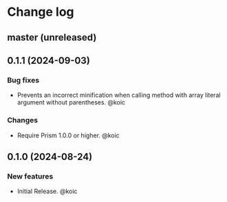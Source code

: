 # Change log

## master (unreleased)

## 0.1.1 (2024-09-03)

### Bug fixes

* Prevents an incorrect minification when calling method with array literal argument without parentheses. @koic

### Changes

* Require Prism 1.0.0 or higher. @koic

## 0.1.0 (2024-08-24)

### New features

* Initial Release. @koic
